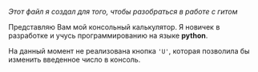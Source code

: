 *Этот файл я создал для того, чтобы разобраться в работе с гитом*

Представляю Вам мой консольный калькулятор.
Я новичек в разработке и учусь программированию на языке **python**.

На данный момент не реализована кнопка `'U'`, которая позволила бы изменить введенное число в консоль.